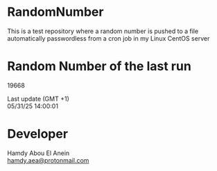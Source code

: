 # RandomNumber    
This is a test repository where a random number is pushed to a file automatically passwordless from a cron job in my Linux CentOS server    
# Random Number of the last run   
19668
      
Last update (GMT +1)    
05/31/25 14:00:01
# Developer    
Hamdy Abou El Anein   
hamdy.aea@protonmail.com
